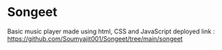 # Songeet
Basic music player made using html, CSS and JavaScript deployed link : https://github.com/Soumyajit001/Songeet/tree/main/songeet
